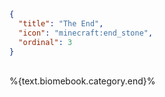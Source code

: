 ```json
{
  "title": "The End",
  "icon": "minecraft:end_stone",
  "ordinal": 3
}
```

\
%{text.biomebook.category.end}%